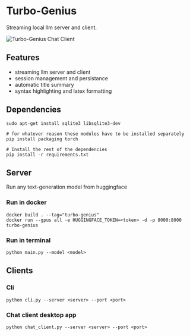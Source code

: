 # Turbo-Genius
Streaming local llm server and client.

![Turbo-Genius Chat Client](assets/chat_client.gif)


## Features
 - streaming llm server and client
 - session management and persistance
 - automatic title summary
 - syntax highlighting and latex formatting


## Dependencies
    sudo apt-get install sqlite3 libsqlite3-dev

    # for whatever reason these modules have to be installed separately
    pip install packaging torch

    # Install the rest of the dependencies
    pip install -r requirements.txt


## Server
Run any text-generation model from huggingface

### Run in docker
    docker build . --tag="turbo-genius"
    docker run --gpus all -e HUGGINGFACE_TOKEN=<token> -d -p 8000:8000 turbo-genius

### Run in terminal
    python main.py --model <model>


## Clients

### Cli
    python cli.py --server <server> --port <port>

### Chat client desktop app
    python chat_client.py --server <server> --port <port>
